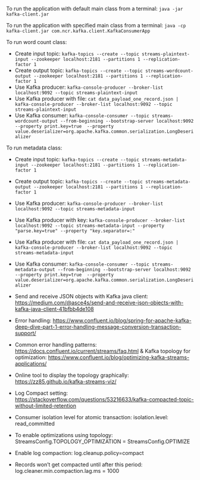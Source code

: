 To run the application with default main class from a terminal: ``java -jar kafka-client.jar``

To run the application with specified main class from a terminal: ``java -cp kafka-client.jar com.ncr.kafka.client.KafkaConsumerApp``

To run word count class:

* Create input topic: ``kafka-topics --create --topic streams-plaintext-input --zookeeper localhost:2181 --partitions 1 --replication-factor 1``
* Create output topic: ``kafka-topics --create --topic streams-wordcount-output --zookeeper localhost:2181 --partitions 1 --replication-factor 1``
* Use Kafka producer: ``kafka-console-producer --broker-list localhost:9092 --topic streams-plaintext-input``
* Use Kafka producer with file: ``cat data_payload_one_record.json | kafka-console-producer --broker-list localhost:9092 --topic streams-plaintext-input``
* Use Kafka consumer: ``kafka-console-consumer --topic streams-wordcount-output --from-beginning --bootstrap-server localhost:9092 --property print.key=true  --property value.deserializer=org.apache.kafka.common.serialization.LongDeserializer``

To run metadata class:

* Create input topic: ``kafka-topics --create --topic streams-metadata-input --zookeeper localhost:2181 --partitions 1 --replication-factor 1``
* Create output topic: ``kafka-topics --create --topic streams-metadata-output --zookeeper localhost:2181 --partitions 1 --replication-factor 1``
* Use Kafka producer: ``kafka-console-producer --broker-list localhost:9092 --topic streams-metadata-input``
* Use Kafka producer with key: ``kafka-console-producer --broker-list localhost:9092 --topic streams-metadata-input --property "parse.key=true" --property "key.separator=:"``
* Use Kafka producer with file: ``cat data_payload_one_record.json | kafka-console-producer --broker-list localhost:9092 --topic streams-metadata-input``
* Use Kafka consumer: ``kafka-console-consumer --topic streams-metadata-output --from-beginning --bootstrap-server localhost:9092 --property print.key=true  --property value.deserializer=org.apache.kafka.common.serialization.LongDeserializer``


* Send and receive JSON objects with Kafka java client: https://medium.com/@asce4s/send-and-receive-json-objects-with-kafka-java-client-41bfbb4de108
* Error handling: https://www.confluent.io/blog/spring-for-apache-kafka-deep-dive-part-1-error-handling-message-conversion-transaction-support/
* Common error handling patterns: https://docs.confluent.io/current/streams/faq.html
& Kafka topology for optimization: https://www.confluent.io/blog/optimizing-kafka-streams-applications/
* Online tool to display the topology graphically: https://zz85.github.io/kafka-streams-viz/
* Log Compact setting: https://stackoverflow.com/questions/53216633/kafka-compacted-topic-without-limited-retention


* Consumer isolation level for atomic transaction: isolation.level: read_committed
* To enable optimizations using topology: StreamsConfig.TOPOLOGY_OPTIMIZATION = StreamsConfig.OPTIMIZE
* Enable log compaction: log.cleanup.policy=compact
* Records won’t get compacted until after this period: log.cleaner.min.compaction.lag.ms = 1000